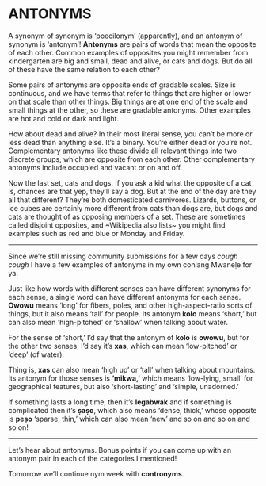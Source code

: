 # ANTONYMS

A synonym of synonym is ‘poecilonym’ (apparently), and an antonym of synonym is ‘antonym’! **Antonyms** are pairs of words that mean the opposite of each other. Common examples of opposites you might remember from kindergarten are big and small, dead and alive, or cats and dogs. But do all of these have the same relation to each other?

Some pairs of antonyms are opposite ends of gradable scales. Size is continuous, and we have terms that refer to things that are higher or lower on that scale than other things. Big things are at one end of the scale and small things at the other, so these are gradable antonyms. Other examples are hot and cold or dark and light.

How about dead and alive? In their most literal sense, you can’t be more or less dead than anything else. It’s a binary. You’re either dead or you’re not. Complementary antonyms like these divide all relevant things into two discrete groups, which are opposite from each other. Other complementary antonyms include occupied and vacant or on and off.

Now the last set, cats and dogs. If you ask a kid what the opposite of a cat is, chances are that yep, they’ll say a dog. But at the end of the day are they all that different? They’re both domesticated carnivores. Lizards, buttons, or ice cubes are certainly more different from cats than dogs are, but dogs and cats are thought of as opposing members of a set. These are sometimes called disjoint opposites, and ~Wikipedia also lists~ you might find examples such as red and blue or Monday and Friday.

-----

Since we’re still missing community submissions for a few days *cough cough* I have a few examples of antonyms in my own conlang Mwaneḷe for ya.

Just like how words with different senses can have different synonyms for each sense, a single word can have different antonyms for each sense. **Owowu** means ‘long’ for fibers, poles, and other high-aspect-ratio sorts of things, but it also means ‘tall’ for people. Its antonym **kolo** means ‘short,’ but can also mean ‘high-pitched’ or ‘shallow’ when talking about water.

For the sense of ‘short,’ I’d say that the antonym of **kolo** is **owowu**, but for the other two senses, I’d say it’s **xas**, which can mean ‘low-pitched’ or ‘deep’ (of water).

Thing is, **xas** can also mean ‘high up’ or ‘tall’ when talking about mountains. Its antonym for those senses is **‘mikwa,’** which means ‘low-lying, small’ for geographical features, but also ‘short-lasting’ and ‘simple, unadorned.’

If something lasts a long time, then it’s **legabwak** and if something is complicated then it’s **ṣaṣo**, which also means ‘dense, thick,’ whose opposite is **peṣo** ‘sparse, thin,’ which can also mean ‘new’ and so on and so on and so on!

-----

Let’s hear about antonyms. Bonus points if you can come up with an antonym pair in each of the categories I mentioned!

Tomorrow we’ll continue nym week with **contronyms**.
